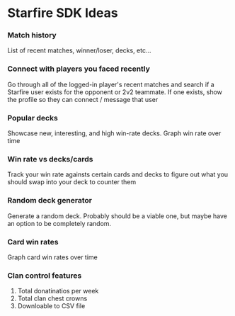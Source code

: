 # Starfire SDK Ideas

### Match history
List of recent matches, winner/loser, decks, etc...

### Connect with players you faced recently
Go through all of the logged-in player's recent matches and search if a Starfire user exists for the opponent or 2v2 teammate. If one exists, show the profile so they can connect / message that user

### Popular decks
Showcase new, interesting, and high win-rate decks. Graph win rate over time

### Win rate vs decks/cards
Track your win rate againsts certain cards and decks to figure out what you should swap into your deck to counter them

### Random deck generator
Generate a random deck. Probably should be a viable one, but maybe have an option to be completely random.

### Card win rates
Graph card win rates over time

### Clan control features
1. Total donatinatios per week
2. Total clan chest crowns
3. Downloable to CSV file

